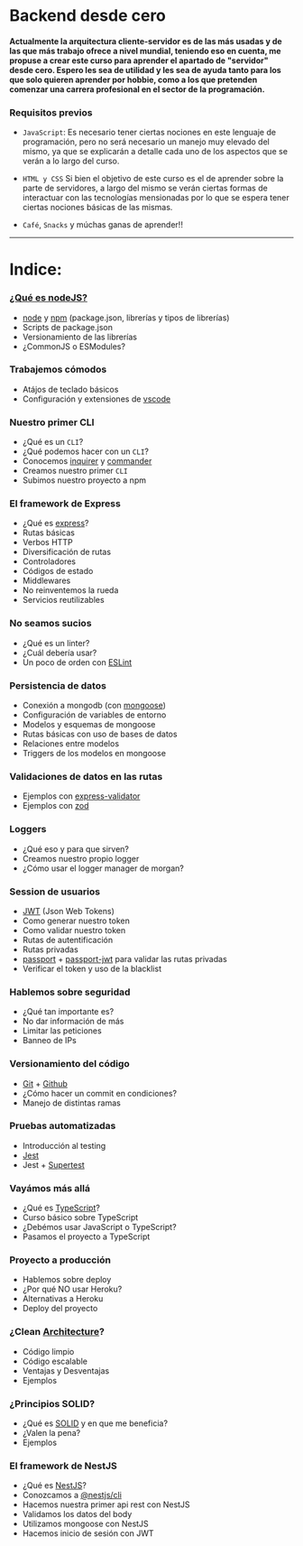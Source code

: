 # Backend desde cero

#### Actualmente la arquitectura cliente-servidor es de las más usadas y de las que más trabajo ofrece a nivel mundial, teniendo eso en cuenta, me propuse a crear este curso para aprender el apartado de "servidor" desde cero. Espero les sea de utilidad y les sea de ayuda tanto para los que solo quieren aprender por hobbie, como a los que pretenden comenzar una carrera profesional en el sector de la programación.


### Requisitos previos

* `JavaScript`: Es necesario tener ciertas nociones en este lenguaje de programación, pero no será necesario un manejo muy elevado del mismo, ya que se explicarán a detalle cada uno de los aspectos que se verán a lo largo del curso.

* `HTML y CSS` Si bien el objetivo de este curso es el de aprender sobre la parte de servidores, a largo del mismo se verán ciertas formas de interactuar con las tecnologías mensionadas por lo que se espera tener ciertas nociones básicas de las mismas.

* `Café`, `Snacks` y múchas ganas de aprender!! 

---
# Indice: 
### [¿Qué es nodeJS?](https://github.com/devyan18/backend-desde-cero-devyan/tree/que-es-nodejs)
* [node](https://nodejs.org/en/) y [npm](https://www.npmjs.com) (package.json, librerías y tipos de librerías)
* Scripts de package.json
* Versionamiento de las librerías
* ¿CommonJS o ESModules?

### Trabajemos cómodos
* Atájos de teclado básicos
* Configuración y extensiones de [vscode](https://code.visualstudio.com)

### Nuestro primer CLI
* ¿Qué es un `CLI`?
* ¿Qué podemos hacer con un `CLI`?
* Conocemos [inquirer](https://www.npmjs.com/package/inquirer) y [commander](https://www.npmjs.com/package/commander)
* Creamos nuestro primer `CLI`
* Subimos nuestro proyecto a npm

### El framework de Express
* ¿Qué es [express](https://expressjs.com/es/)?
* Rutas básicas
* Verbos HTTP
* Diversificación de rutas
* Controladores
* Códigos de estado
* Middlewares
* No reinventemos la rueda
* Servicios reutilizables

### No seamos sucios
* ¿Qué es un linter?
* ¿Cuál debería usar?
* Un poco de orden con [ESLint](https://eslint.org)

### Persistencia de datos
* Conexión a mongodb (con [mongoose](https://mongoosejs.com))
* Configuración de variables de entorno
* Modelos y esquemas de mongoose
* Rutas básicas con uso de bases de datos
* Relaciones entre modelos
* Triggers de los modelos en mongoose

### Validaciones de datos en las rutas
* Ejemplos con [express-validator](https://express-validator.github.io/docs/)
* Ejemplos con [zod](https://zod.dev)

### Loggers
* ¿Qué eso y para que sirven?
* Creamos nuestro propio logger
* ¿Cómo usar el logger manager de morgan?

### Session de usuarios
* [JWT](https://jwt.io) (Json Web Tokens)
* Como generar nuestro token
* Como validar nuestro token
* Rutas de autentificación
* Rutas privadas
* [passport](http://www.passportjs.org) + [passport-jwt](http://www.passportjs.org/packages/passport-jwt/) para validar las rutas privadas
* Verificar el token y uso de la blacklist

### Hablemos sobre seguridad
* ¿Qué tan importante es?
* No dar información de más
* Limitar las peticiones
* Banneo de IPs

### Versionamiento del código
* [Git](https://git-scm.com) + [Github](https://github.com)
* ¿Cómo hacer un commit en condiciones?
* Manejo de distintas ramas

### Pruebas automatizadas
* Introducción al testing
* [Jest](https://jestjs.io)
* Jest + [Supertest](https://www.npmjs.com/package/supertest)

### Vayámos más allá
* ¿Qué es [TypeScript](https://www.typescriptlang.org)?
* Curso básico sobre TypeScript
* ¿Debémos usar JavaScript o TypeScript?
* Pasamos el proyecto a TypeScript

### Proyecto a producción
* Hablemos sobre deploy
* ¿Por qué NO usar Heroku?
* Alternativas a Heroku
* Deploy del proyecto

### ¿Clean [Architecture](https://clean-architecture-python.readthedocs.io/en/latest/fundamentos/index.html#solid)?
* Código limpio
* Código escalable
* Ventajas y Desventajas
* Ejemplos

### ¿Principios SOLID?
* ¿Qué es [SOLID](https://profile.es/blog/principios-solid-desarrollo-software-calidad/) y en que me beneficia?
* ¿Valen la pena?
* Ejemplos

### El framework de NestJS
* ¿Qué es [NestJS](https://nestjs.com)?
* Conozcamos a [@nestjs/cli](https://www.npmjs.com/package/@nestjs/cli)
* Hacemos nuestra primer api rest con NestJS
* Validamos los datos del body
* Utilizamos mongoose con NestJS
* Hacemos inicio de sesión con JWT